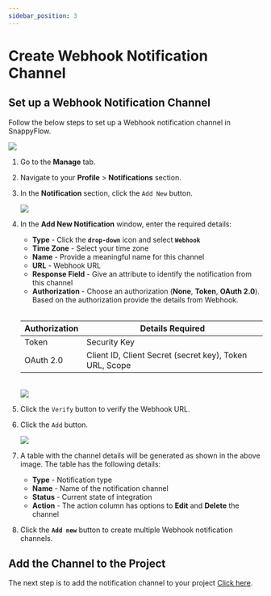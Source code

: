 ```yaml
---
sidebar_position: 3 
---
```

# Create Webhook Notification Channel

## Set up a Webhook Notification Channel

Follow the below steps to set up a Webhook notification channel in SnappyFlow.

<img src="/img/Notifications/Webhook/image_4.png" />

1. Go to the **Manage** tab.

2. Navigate to your **Profile** > **Notifications** section.

3. In the **Notification** section, click the `Add New` button.

   <img src="/img/Notifications/Webhook/image_5.png" />

4. In the **Add New Notification** window, enter the required details:

   - **Type** - Click the **`drop-down`** icon and select **`Webhook`**
   - **Time Zone** - Select your time zone
   - **Name** - Provide a meaningful name for this channel
   - **URL** - Webhook URL
   - **Response Field** - Give an attribute to identify the notification from this channel
   - **Authorization** - Choose an authorization (**None**, **Token**, **OAuth 2.0**). Based on the authorization provide the details from Webhook.

   <br/>

   | **Authorization** | **Details Required** |
   | ----------------- | ---------------------- |
   | Token         | Security Key    |
   |OAuth 2.0| Client ID, Client Secret (secret key), Token URL, Scope|

   <br/>

   <img src="/img/Notifications/Webhook/image_5.png" />

5. Click the `Verify`  button to verify the Webhook URL.

6. Click the `Add` button.

   <img src="/img/Notifications/Webhook/image_7.png" />

7. A table with the channel details will be generated as shown in the above image. The table has the following details:

   - **Type** - Notification type
   - **Name** - Name of the notification channel
   - **Status** - Current state of integration
   - **Action** - The action column has options to **Edit** and **Delete** the channel

8. Click the **`Add new`** button to create multiple Webhook notification channels.

## Add the Channel to the Project

The next step is to add the notification channel to your project [Click here](/docs/Alerts_notifications/Notifications/Map_Notification_Alerts/map_projects_to_channels).

